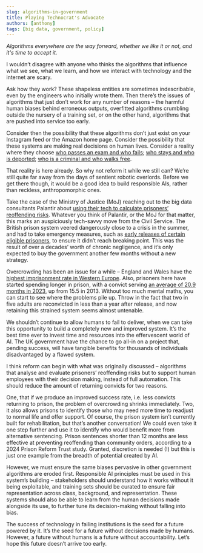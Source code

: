 ```yaml
---
slug: algorithms-in-government
title: Playing Technocrat's Advocate
authors: [anthony]
tags: [big data, government, policy]
---
```


*Algorithms everywhere are the way forward, whether we like it or not, and it's time to accept it.*

I wouldn’t disagree with anyone who thinks the algorithms that influence what we see, what we learn, and how we interact with technology and the internet are scary.

Ask how they work? These shapeless entities are sometimes indescribable, even by the engineers who initially wrote them. Then there’s the issues of algorithms that just don’t work for any number of reasons – the harmful human biases behind erroneous outputs, overfitted algorithms crumbling outside the nursery of a training set, or on the other hand, algorithms that are pushed into service too early.

Consider then the possibility that these algorithms don’t just exist on your Instagram feed or the Amazon home page. Consider the possibility that these systems are making real decisions on human lives. Consider a reality where they choose [who passes an exam and who fails](https://assets.publishing.service.gov.uk/media/5f3e125cd3bf7f1b13f65134/6674_Requirements_for_the_calculation_of_results_in_summer_2020_inc._Annex_G.pdf); [who stays and who is deported](https://www.ft.com/content/0206dd56-87b0-11e9-a028-86cea8523dc2); [who is a criminal and who walks free](https://homeofficemedia.blog.gov.uk/2023/10/29/police-use-of-facial-recognition-factsheet/).

That reality is here already. So why not reform it while we still can? We’re still quite far away from the days of sentient robotic overlords. Before we get there though, it would be a good idea to build responsible AIs, rather than reckless, anthropomorphic ones.

Take the case of the Ministry of Justice (MoJ) reaching out to the big data consultants Palantir about [using their tech to calculate prisoners’ reoffending risks](https://www.theguardian.com/technology/2024/nov/16/tech-firm-palantir-spoke-with-moj-about-calculating-prisoners-reoffending-risks). Whatever you think of Palantir, or the MoJ for that matter, this marks an auspiciously tech-savvy move from the Civil Service. The British prison system veered dangerously close to a crisis in the summer, and had to take emergency measures, such as [early releases of certain eligible prisoners](https://www.gov.uk/government/news/process-activated-to-manage-prisoner-movements), to ensure it didn’t reach breaking point. This was the result of over a decades’ worth of chronic negligence, and it’s only expected to buy the government another few months without a new strategy.

Overcrowding has been an issue for a while – England and Wales have the [highest imprisonment rate in Western Europe](https://prisonreformtrust.org.uk/wp-content/uploads/2024/02/Winter-2024-factfile.pdf). Also, prisoners here have started spending longer in prison, with a convict serving [an average of 20.9 months in 2023](https://www.statista.com/statistics/1100628/prison-sentence-length-in-england-and-wales-over-time/), up from 15.5 in 2013. Without too much mental maths, you can start to see where the problems pile up. Throw in the fact that two in five adults are reconvicted in less than a year after release, and now retaining this strained system seems almost untenable.

We shouldn’t continue to allow humans to fail to deliver, when we can take this opportunity to build a completely new and improved system. It’s the best time ever to invest time and resources into the effervescent world of AI. The UK government have the chance to go all-in on a project that, pending success, will have tangible benefits for thousands of individuals disadvantaged by a flawed system.

I think reform can begin with what was originally discussed – algorithms that analyse and evaluate prisoners’ reoffending risks but to support human employees with their decision making, instead of full automation. This should reduce the amount of returning convicts for two reasons. 

One, that if we produce an improved success rate, i.e. less convicts returning to prison, the problem of overcrowding shrinks immediately. Two, it also allows prisons to identify those who may need more time to readjust to normal life and offer support. Of course, the prison system isn’t currently built for rehabilitation, but that’s another conversation!
We could even take it one step further and use it to identify who would benefit more from alternative sentencing. Prison sentences shorter than 12 months are less effective at preventing reoffending than community orders, according to a 2024 Prison Reform Trust study. Granted, discretion is needed (!) but this is just one example from the breadth of potential created by AI.

However, we must ensure the same biases pervasive in other government algorithms are eroded first. Responsible AI principles must be used in this system’s building – stakeholders should understand how it works without it being exploitable, and training sets should be curated to ensure fair representation across class, background, and representation. These systems should also be able to learn from the human decisions made alongside its use, to further tune its decision-making without falling into bias.

The success of technology in failing institutions is the seed for a future powered by it. It’s the seed for a future without decisions made by humans. However, a future without humans is a future without accountability. Let’s hope this future doesn’t arrive too early.
